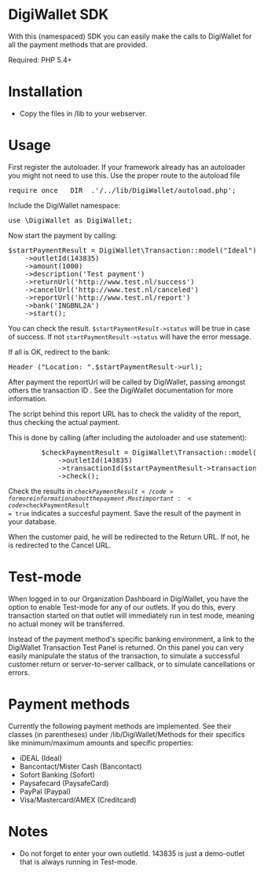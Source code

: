 DigiWallet SDK
=========

With this (namespaced) SDK you can easily make the calls to DigiWallet for all the payment methods that are provided.

Required: PHP 5.4+

Installation
============
- Copy the files in /lib to your webserver. 

Usage
=====
First register the autoloader. If your framework already has an autoloader you might not need to use this. 
Use the proper route to the autoload file

<pre>require_once __DIR__.'/../lib/DigiWallet/autoload.php';</pre>

Include the DigiWallet namespace:

<pre>use \DigiWallet as DigiWallet;</pre>

Now start the payment by calling:

<pre>
$startPaymentResult = DigiWallet\Transaction::model("Ideal")
    ->outletId(143835)
    ->amount(1000)
    ->description('Test payment')
    ->returnUrl('http://www.test.nl/success')
    ->cancelUrl('http://www.test.nl/canceled')
    ->reportUrl('http://www.test.nl/report')
    ->bank('INGBNL2A')
    ->start();	 	
</pre>

You can check the result. <code>$startPaymentResult->status</code> will be true in case of success. If not <code>startPaymentResult->status</code> will have the error message.

If all is OK, redirect to the bank:

<pre>
Header ("Location: ".$startPaymentResult->url);
</pre>

After payment the reportUrl will be called by DigiWallet, passing amongst others the transaction ID . See the DigiWallet documentation for more information.

The script behind this report URL has to check the validity of the report, thus checking the actual payment. 

This is done by calling (after including the autoloader and use statement):

<pre>
		$checkPaymentResult = DigiWallet\Transaction::model($method)
		 	->outletId(143835)
		 	->transactionId($startPaymentResult->transactionId)
		 	->check();
</pre>
		 	
Check the results in <code>$checkPaymentResult</code> for more information about the payment. Most important: <code>$checkPaymentResult = true</code> indicates a succesful payment. 
Save the result of the payment in your database. 

When the customer paid, he will be redirected to the Return URL. If not, he is redirected  to the Cancel URL. 

Test-mode
==========================
When logged in to our Organization Dashboard in DigiWallet, you have the option to enable Test-mode for any of our outlets.
If you do this, every transaction started on that outlet will immediately run in test mode, meaning no actual money will be transferred.

Instead of the payment method's specific banking environment, a link to the DigiWallet Transaction Test Panel is returned.
On this panel you can very easily manipulate the status of the transaction, to simulate a successful customer return or server-to-server callback, or to simulate cancellations or errors.

Payment methods
==========================
Currently the following payment methods are implemented. See their classes (in parentheses) under /lib/DigiWallet/Methods for their specifics like minimum/maximum amounts and specific properties:
- iDEAL (Ideal)
- Bancontact/Mister Cash (Bancontact)
- Sofort Banking (Sofort)
- Paysafecard (PaysafeCard)
- PayPal (Paypal)
- Visa/Mastercard/AMEX (Creditcard)

Notes
=====
- Do not forget to enter your own outletId. 143835 is just a demo-outlet that is always running in Test-mode. 






